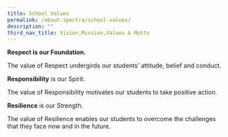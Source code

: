 ```yaml
---
title: School Values
permalink: /about-spectra/school-values/
description: ""
third_nav_title: Vision,Mission,Values & Motto
---
```

**Respect is our Foundation.**

The value of Respect undergirds our students’ attitude, belief and conduct.

**Responsibility** is our Spirit.

The value of Responsibility motivates our students to take positive action.

**Resilience** is our Strength.

The value of Resilience enables our students to overcome the challenges that they face now and in the future.